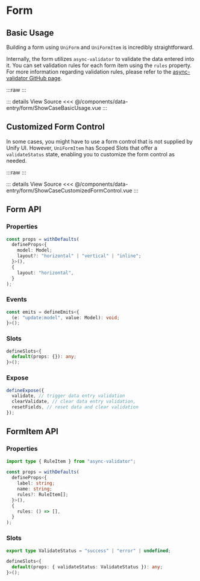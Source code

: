 <script setup lang="ts">
import ShowCaseBasicUsage from './ShowCaseBasicUsage.vue'
import ShowCaseCustomizedFormControl from './ShowCaseCustomizedFormControl.vue'
</script>

# Form

## Basic Usage

Building a form using `UniForm` and `UniFormItem` is incredibly straightforward.

Internally, the form utilizes `async-validator` to validate the data entered into it. You can set validation rules for each form item using the `rules` property. For more information regarding validation rules, please refer to the [async-validator GitHub page](https://github.com/yiminghe/async-validator).

:::raw
<ShowCaseBasicUsage class="vp-raw" />
:::

::: details View Source
<<< @/components/data-entry/form/ShowCaseBasicUsage.vue
:::

## Customized Form Control

In some cases, you might have to use a form control that is not supplied by Unify UI. However, `UniFormItem` has Scoped Slots that offer a `validateStatus` state, enabling you to customize the form control as needed.

:::raw
<ShowCaseCustomizedFormControl class="vp-raw" />
:::

::: details View Source
<<< @/components/data-entry/form/ShowCaseCustomizedFormControl.vue
:::

## Form API

### Properties

```ts
const props = withDefaults(
  defineProps<{
    model: Model;
    layout?: "horizontal" | "vertical" | "inline";
  }>(),
  {
    layout: "horizontal",
  }
);
```

### Events

```ts
const emits = defineEmits<{
  (e: "update:model", value: Model): void;
}>();
```

### Slots

```ts
defineSlots<{
  default(props: {}): any;
}>();
```

### Expose

```ts
defineExpose({
  validate, // trigger data entry validation
  clearValidate, // clear data entry validation,
  resetFields, // reset data and clear validation
});
```

## FormItem API

### Properties

```ts
import type { RuleItem } from "async-validator";

const props = withDefaults(
  defineProps<{
    label: string;
    name: string;
    rules?: RuleItem[];
  }>(),
  {
    rules: () => [],
  }
);
```

### Slots

```ts
export type ValidateStatus = "success" | "error" | undefined;

defineSlots<{
  default(props: { validateStatus: ValidateStatus }): any;
}>();
```
